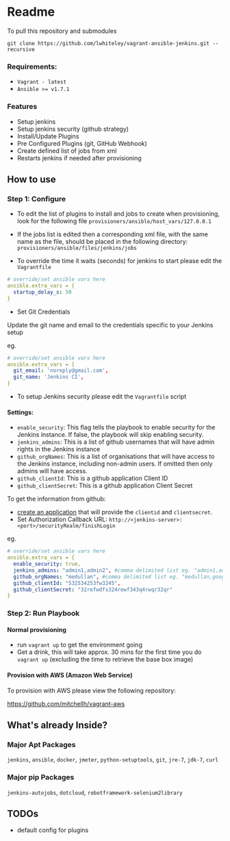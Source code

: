 Readme
=======================

To pull this repository and submodules

`git clone https://github.com/lwhiteley/vagrant-ansible-jenkins.git --recursive`

### Requirements:
- `Vagrant - latest`
- `Ansible >= v1.7.1`

### Features
- Setup jenkins
- Setup jenkins security (github strategy)
- Install/Update Plugins
- Pre Configured Plugins (git, GitHub Webhook)
- Create defined list of jobs from xml
- Restarts jenkins if needed after provisioning

## How to use

### Step 1: Configure
- To edit the list of plugins to install and jobs to create when provisioning, look for the following file
`provisioners/ansible/host_vars/127.0.0.1`

- If the jobs list is edited then a corresponding xml file, with the same name as the file, should be placed in the following directory:
`provisioners/ansible/files/jenkins/jobs`

- To override the time it waits (seconds) for jenkins to start please edit the `Vagrantfile`
```yaml
# override/set ansible vars here
ansible.extra_vars = {
  startup_delay_s: 50
}
```
- Set Git Credentials

Update the git name and email to the credentials specific to your Jenkins setup

eg.
```yaml
# override/set ansible vars here
ansible.extra_vars = {
  git_email: 'noreply@gmail.com',
  git_name: 'Jenkins CI',
}
```
- To setup Jenkins security please edit the `Vagrantfile` script

#### Settings:

- `enable_security`: This flag tells the playbook to enable security for the Jenkins instance. If false, the playbook will skip enabling security.
- `jenkins_admins`: This is a list of github usernames that will have admin rights in the Jenkins instance
- `github_orgNames`: This is a list of organisations that will have access to the Jenkins instance, including non-admin users. If omitted then only admins will have access.
- `github_clientId`: This is a github application Client ID
- `github_clientSecret`: This is a github application Client Secret

To get the information from github:
- [create an application](https://github.com/settings/applications/new) that will provide the `clientid` and `clientsecret`.
- Set Authorization Callback URL: `http://<jenkins-server>:<port>/securityRealm/finishLogin`

eg.
```yaml
# override/set ansible vars here
ansible.extra_vars = {
  enable_security: true,
  jenkins_admins: "admin1,admin2", #comma delimited list eg. "admin1,admin2"
  github_orgNames: "medullan", #comma delimited list eg. "medullan,google"
  github_clientId: "532534253fw3245",
  github_clientSecret: "32refwdfs324rewf343q4rwqr32qr"
}
```

### Step 2: Run Playbook

#### Normal provisioning
- run `vagrant up` to get the environment going
- Get a drink, this will take approx. 30 mins for the first time you do `vagrant up` (excluding the time to retrieve the base box image)

#### Provision with AWS (Amazon Web Service)
To provision with AWS please view the following repository:

https://github.com/mitchellh/vagrant-aws

## What's already Inside?

### Major Apt Packages
`jenkins`, `ansible`, `docker`, `jmeter`, `python-setuptools`, `git`, `jre-7`, `jdk-7`, `curl`

### Major pip Packages
`jenkins-autojobs`, `dotcloud`, `robotframework-selenium2library`


## TODOs
- default config for plugins

